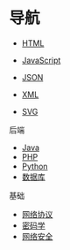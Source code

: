 # 导航

* [HTML](/html.html)
* [JavaScript](/javascript.html)
* [JSON](/json.html)

* [XML](/xml.html)
* [SVG](/svg.html)

后端

* [Java](/java.html)
* [PHP](/php.html)
* [Python](/python.html)
* [数据库](/database.html)

基础

* [网络协议](/network-protocol.html)
* [密码学](/cryptology.html)
* [网络安全](/web-security.html)